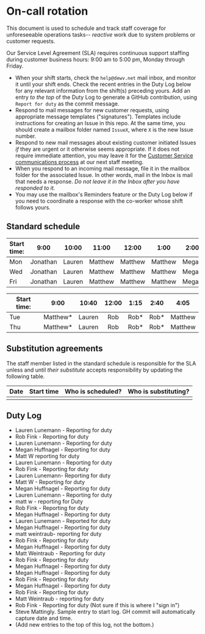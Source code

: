 # On-call rotation

This document is used to schedule and track staff coverage for unforeseeable operations tasks-- *reactive* work due to system problems or customer requests.

Our Service Level Agreement (SLA) requires continuous support staffing during customer business hours: 9:00 am to 5:00 pm, Monday through Friday. 

- When your shift starts, check the `help@dewv.net` mail inbox, and monitor it until your shift ends. Check the recent entries in the Duty Log below for any relevant information from the shift(s) preceding yours. Add an entry *to the top* of the Duty Log to generate a GitHub contribution, using `Report for duty` as the commit message.
- Respond to mail messages for new customer requests, using appropriate message templates ("signatures"). Templates include instructions for creating an Issue in this repo. At the same time, you should create a mailbox folder named `IssueX`, where `X` is the new Issue number.
- Respond to new mail messages about existing customer initiated Issues *if* they are urgent or it otherwise seems appropriate. If it does not require immediate attention, you may leave it for the [Customer Service communications process](https://github.com/dewv/procedures/blob/master/customerServiceCommunications.md) at our next staff meeting.
- When you respond to an incoming mail message, file it in the mailbox folder for the associated Issue. In other words, mail in the Inbox is mail that needs a response. *Do not leave it in the Inbox after you have responded to it.*
- You may use the mailbox's Reminders feature or the Duty Log below if you need to coordinate a response with the co-worker whose shift follows yours.

## Standard schedule

| Start time: | 9:00 |  10:00  | 11:00 | 12:00 |  1:00  | 2:00 |  3:00  |  4:00   |
| ----------- | :--: | :-----: | :---: | :---: | :----: | :--: | :----: | :-----: |
| Mon         | Jonathan | Lauren    |  Matthew    | Matthew| Matthew | Megan| Lauren |Jonathan |
| Wed         | Jonathan | Lauren    |  Matthew    | Matthew| Matthew | Megan| Lauren |Jonathan |
| Fri         | Jonathan | Lauren    |  Matthew    | Matthew| Matthew | Megan| Lauren |Jonathan |


| Start time: |  9:00   | 10:40 | 12:00 |  1:15  |  2:40  |  4:05  |
| ----------- | :-----: | :---: | :---: | :----: | :----: | :----: |
| Tue         | Matthew*        | Lauren      | Rob      |  Rob*      |  Rob*     | Matthew       |
| Thu         | Matthew*        | Lauren      | Rob      |  Rob*      |  Rob*     | Matthew       |

## Substitution agreements

The staff member listed in the standard schedule is responsible for the SLA unless and until *their substitute* accepts responsibility by updating the following table.

| Date | Start time | Who is scheduled? | Who is substituting? |
| ---- | ---- | ----- | ----- |
|      |      |       |       |

## Duty Log

- Lauren Lunemann - Reporting for duty
- Rob Fink - Reporting for duty
- Lauren Lunemann - Reporting for duty
- Megan Huffnagel - Reporting for duty
- Matt W reporting for duty 
- Lauren Lunemann - Reporting for duty
- Rob Fink - Reporting for duty
- Lauren Lunemann- Reporting for duty
- Matt W - Reporting for duty
- Megan Huffnagel -  Reporting for duty
- Lauren Lunemann - Reporting for duty
- matt w - reporting for Duty
- Rob Fink - Reporting for duty
- Megan Huffnagel - Reporting for duty
- Lauren Lunemann - Reported for duty
- Megan Huffnagel - Reporting for duty
- matt weintraub- reporting for duty 
- Rob Fink - Reporting for duty
- Megan Huffnagel - Reporting for duty
- Matt Weintraub - Reporting for duty
- Rob Fink - Reporting for duty
- Megan Huffnagel - Reporting for duty
- Megan Huffnagel - Reporting for duty
- Rob Fink - Reporting for duty
- Megan Huffnagel - Reporting for duty
- Rob Fink - Reporting for duty
- Matt Weintraub  - reporting for duty 
- Rob Fink - Reporting for duty (Not sure if this is where I "sign in")
- Steve Mattingly. Sample entry to start log. GH commit will automatically capture date and time.
- (Add new entries to the top of this log, not the bottom.)
